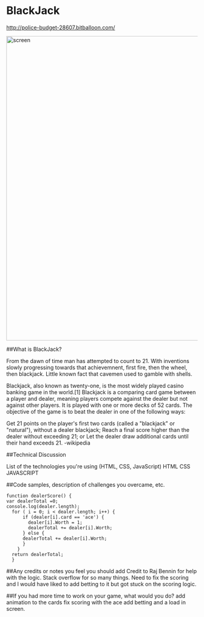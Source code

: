 # BlackJack
http://police-budget-28607.bitballoon.com/

<img width="800" alt="screen" src="https://git.generalassemb.ly/storage/user/7100/files/86d95c40-6acd-11e7-9f3d-7b174d66f0bc">


##What is BlackJack?

From the dawn of time man has attempted to count to 21.
With inventions slowly progressing towards that achievemnent,
first fire, then the wheel, then blackjack. Little known fact
that cavemen used to gamble with shells.

Blackjack, also known as twenty-one, is the most widely played casino banking game in the world.[1] Blackjack is a comparing card game between a player and dealer, meaning players compete against the dealer but not against other players. It is played with one or more decks of 52 cards. The objective of the game is to beat the dealer in one of the following ways:

Get 21 points on the player's first two cards (called a "blackjack" or "natural"), without a dealer blackjack;
Reach a final score higher than the dealer without exceeding 21; or
Let the dealer draw additional cards until their hand exceeds 21.
-wikipedia

##Technical Discussion

List of the technologies you're using (HTML, CSS, JavaScript)
HTML 
CSS
JAVASCRIPT

##Code samples, description of challenges you overcame, etc.
```
function dealerScore() {
var dealerTotal =0;
console.log(dealer.length);
  for ( i = 0; i < dealer.length; i++) {
      if (dealer[i].card == 'ace') {
        dealer[i].Worth = 1;
        dealerTotal += dealer[i].Worth;
      } else {
      dealerTotal += dealer[i].Worth;
      }
    }
  return dealerTotal;
  }
```
##Any credits or notes you feel you should add
Credit to Raj Bennin for help with the logic. Stack overflow for so many things.
Need to fix the scoring and I would have liked to add betting to it but got stuck 
on the scoring logic.

##If you had more time to work on your game, what would you do?
add animation to the cards
fix scoring with the ace 
add betting and a load in screen.
